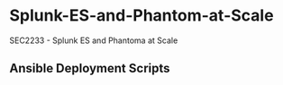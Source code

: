 # Splunk-ES-and-Phantom-at-Scale

SEC2233 - Splunk ES and Phantoma at Scale


## Ansible Deployment Scripts
